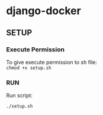 # django-docker

## SETUP 

### Execute Permission
To give execute permission to sh file:  
  `chmod +x setup.sh`

### RUN
Run script:
  
  `./setup.sh`
